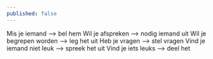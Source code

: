 ```yaml
---
published: false
---
```

Mis je iemand --> bel hem
Wil je afspreken --> nodig iemand uit
Wil je begrepen worden --> leg het uit
Heb je vragen --> stel vragen
Vind je iemand niet leuk --> spreek het uit
Vind je iets leuks --> deel het